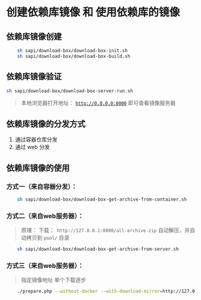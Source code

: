 # 创建依赖库镜像 和 使用依赖库的镜像

## 依赖库镜像创建

```bash 
    sh sapi/download-box/download-box-init.sh
    sh sapi/download-box/download-box-build.sh
```

## 依赖库镜像验证

```bash 
sh sapi/download-box/download-box-server-run.sh
```

> 本地浏览器打开地址：   [`http://0.0.0.0:8000`](http://0.0.0.0:8000)  即可查看镜像服务器

## 依赖库镜像的分发方式

1. 通过容器仓库分发
1. 通过 web 分发

## 依赖库镜像的使用

### 方式一（来自容器分发）：

```bash
    sh sapi/download-box/download-box-get-archive-from-container.sh
```

### 方式二（来自web服务器）：

> 原理： 下载：` http://127.0.0.1:8000/all-archive.zip`
> 自动解压，并自动拷贝到 `pool/` 目录

```bash
    sh sapi/download-box/download-box-get-archive-from-server.sh
```

### 方式三（来自web服务器）：

> 指定镜像地址 单个下载逐步

```bash
    ./prepare.php --without-docker --with-download-mirror=http://127.0.0.1:8000
```